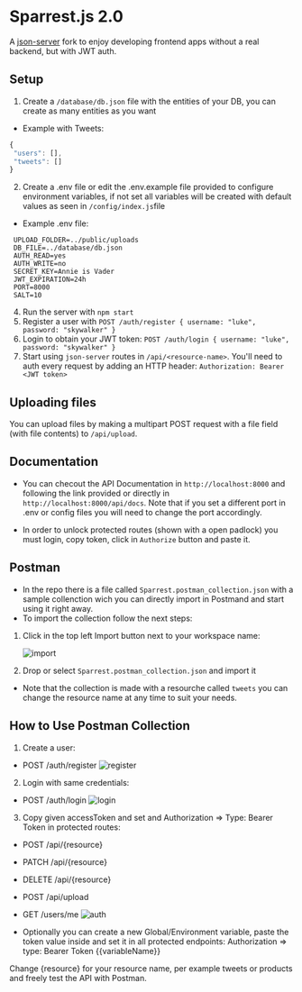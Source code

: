 # Sparrest.js 2.0

A [json-server](https://github.com/typicode/json-server) fork to enjoy developing frontend apps without a real backend, but with JWT auth.

## Setup

1. Create a `/database/db.json` file with the entities of your DB, you can create as many entities as you want
  - Example with Tweets:
   ```js
  {
    "users": [],
    "tweets": []
  }

  ```
2. Create a .env file or edit the .env.example file provided to configure environment variables, if not set all variables will be created with default values as seen in `/config/index.js`file
  - Example .env file:
   ```text
    UPLOAD_FOLDER=../public/uploads
    DB_FILE=../database/db.json
    AUTH_READ=yes
    AUTH_WRITE=no
    SECRET_KEY=Annie is Vader
    JWT_EXPIRATION=24h
    PORT=8000
    SALT=10
   ```
4. Run the server with `npm start` 
5. Register a user with `POST /auth/register { username: "luke", password: "skywalker" }`
6. Login to obtain your JWT token: `POST /auth/login { username: "luke", password: "skywalker" }`
7. Start using `json-server` routes in `/api/<resource-name>`. You'll need to auth every request by adding an HTTP header: `Authorization: Bearer <JWT token>`

## Uploading files

You can upload files by making a multipart POST request with a file field (with file contents) to `/api/upload`.

## Documentation

- You can checout the API Documentation in `http://localhost:8000` and following the link provided or directly in `http://localhost:8000/api/docs`. Note that if you set a different port in .env or config files you will need to change the port accordingly.

- In order to unlock protected routes (shown with a open padlock) you must login, copy token, click in `Authorize` button and paste it.

## Postman

- In the repo there is a file called `Sparrest.postman_collection.json` with a sample collenction wich you can directly import in Postmand and start using it right away.
- To import the collection follow the next steps:
1. Click in the top left Import button next to your workspace name:
   
    ![import](https://github.com/JoseAlbDR/sparrest.js/assets/128265706/72eea39e-7b2b-49b2-9edd-1e55daad498c)

3. Drop or select `Sparrest.postman_collection.json` and import it

- Note that the collection is made with a resourche called `tweets` you can change the resource name at any time to suit your needs.
  
## How to Use Postman Collection

1. Create a user:
  - POST /auth/register
  ![register](https://github.com/JoseAlbDR/sparrest.js/assets/128265706/e70a6074-7da6-45b2-821e-7ab42f4e5981)

2. Login with same credentials:
  - POST /auth/login
  ![login](https://github.com/JoseAlbDR/sparrest.js/assets/128265706/02c13071-b2ae-480f-8f96-3982cc797c07)

3. Copy given accessToken and set and Authorization => Type: Bearer Token in protected routes:
  - POST /api/{resource}
  - PATCH /api/{resource}
  - DELETE /api/{resource}
  - POST /api/upload
  - GET /users/me
  ![auth](https://github.com/JoseAlbDR/sparrest.js/assets/128265706/f376f2c5-a22f-4931-ace4-358698fe8626)

  - Optionally you can create a new Global/Environment variable, paste the token value inside and set it in all protected endpoints: Authorization => type: Bearer Token {{variableName}}
    
Change {resource} for your resource name, per example tweets or products and freely test the API with Postman.
  
